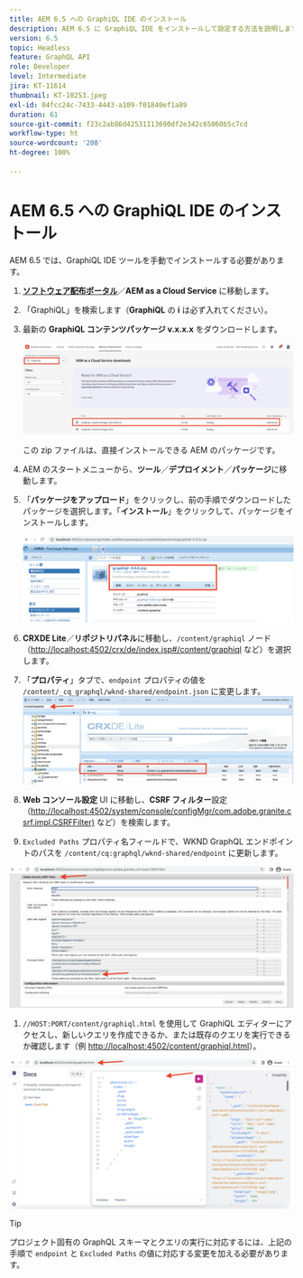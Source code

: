 ```yaml
---
title: AEM 6.5 への GraphiQL IDE のインストール
description: AEM 6.5 に GraphiQL IDE をインストールして設定する方法を説明します
version: 6.5
topic: Headless
feature: GraphQL API
role: Developer
level: Intermediate
jira: KT-11614
thumbnail: KT-10253.jpeg
exl-id: 04fcc24c-7433-4443-a109-f01840ef1a89
duration: 61
source-git-commit: f23c2ab86d42531113690df2e342c65060b5c7cd
workflow-type: ht
source-wordcount: '208'
ht-degree: 100%

---
```


# AEM 6.5 への GraphiQL IDE のインストール

AEM 6.5 では、GraphiQL IDE ツールを手動でインストールする必要があります。

1. **[ソフトウェア配布ポータル](https://experience.adobe.com/#/downloads/content/software-distribution/jp/aemcloud.html)**／**AEM as a Cloud Service** に移動します。
1. 「GraphiQL」を検索します（**GraphiQL** の **i** は必ず入れてください）。
1. 最新の **GraphiQL コンテンツパッケージ v.x.x.x** をダウンロードします。

   ![GraphiQL パッケージのダウンロード](assets/graphiql/software-distribution.png)

   この zip ファイルは、直接インストールできる AEM のパッケージです。

1. AEM のスタートメニューから、**ツール**／**デプロイメント**／**パッケージ**&#x200B;に移動します。
1. 「**パッケージをアップロード**」をクリックし、前の手順でダウンロードしたパッケージを選択します。「**インストール**」をクリックして、パッケージをインストールします。

   ![GraphiQL パッケージのインストール](assets/graphiql/install-graphiql-package.png)

1. **CRXDE Lite**／**リポジトリパネル**&#x200B;に移動し、`/content/graphiql` ノード（<http://localhost:4502/crx/de/index.jsp#/content/graphiql> など）を選択します。
1. 「**プロパティ**」タブで、`endpoint` プロパティの値を `/content/_cq_graphql/wknd-shared/endpoint.json` に変更します。
   ![エンドポイントプロパティ値の変更](assets/graphiql/endpoint-prop-value-change.png)

1. **Web コンソール設定** UI に移動し、**CSRF フィルター**&#x200B;設定（<http://localhost:4502/system/console/configMgr/com.adobe.granite.csrf.impl.CSRFFilter)> など）を検索します。
1. `Excluded Paths` プロパティ名フィールドで、WKND GraphQL エンドポイントのパスを `/content/cq:graphql/wknd-shared/endpoint` に更新します。

![Exclude Paths プロパティ値の変更](assets/graphiql/exclude-paths-value-change.png)

1. `//HOST:PORT/content/graphiql.html` を使用して GraphiQL エディターにアクセスし、新しいクエリを作成できるか、または既存のクエリを実行できるか確認します（例 <http://localhost:4502/content/graphiql.html>）。

![GraphiQL エディター](assets/graphiql/graphiql-editor.png)

>[!TIP]
>
>プロジェクト固有の GraphQL スキーマとクエリの実行に対応するには、上記の手順で `endpoint` と `Excluded Paths` の値に対応する変更を加える必要があります。

